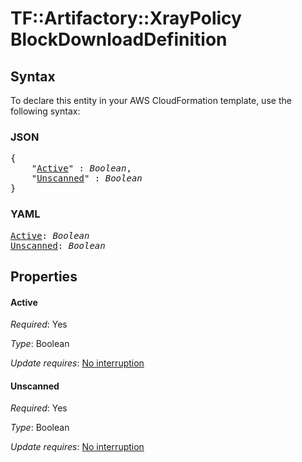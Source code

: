 # TF::Artifactory::XrayPolicy BlockDownloadDefinition

## Syntax

To declare this entity in your AWS CloudFormation template, use the following syntax:

### JSON

<pre>
{
    "<a href="#active" title="Active">Active</a>" : <i>Boolean</i>,
    "<a href="#unscanned" title="Unscanned">Unscanned</a>" : <i>Boolean</i>
}
</pre>

### YAML

<pre>
<a href="#active" title="Active">Active</a>: <i>Boolean</i>
<a href="#unscanned" title="Unscanned">Unscanned</a>: <i>Boolean</i>
</pre>

## Properties

#### Active

_Required_: Yes

_Type_: Boolean

_Update requires_: [No interruption](https://docs.aws.amazon.com/AWSCloudFormation/latest/UserGuide/using-cfn-updating-stacks-update-behaviors.html#update-no-interrupt)

#### Unscanned

_Required_: Yes

_Type_: Boolean

_Update requires_: [No interruption](https://docs.aws.amazon.com/AWSCloudFormation/latest/UserGuide/using-cfn-updating-stacks-update-behaviors.html#update-no-interrupt)

